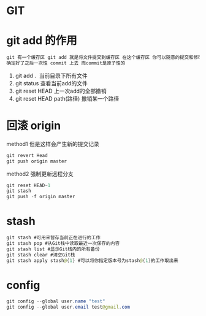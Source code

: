 
# GIT 

#  git add 的作用 
```java
git 有一个缓存区 git add 就是将文件提交到缓存区 在这个缓存区 你可以随意的提交和修改 
确定好了之后一次性 commit 上去 而commit是原子性的 
```
1. git add .  当前目录下所有文件 <br>
2. git status 查看当前add的文件 <br>
3. git reset HEAD 上一次add的全部撤销 <br>
4. git reset HEAD path(路径) 撤销某一个路径 <br>

# 回滚 origin 

method1 但是这样会产生新的提交记录 <br>
```java
git revert Head 
git push origin master
```
method2 强制更新远程分支<br>
```java
git reset HEAD~1
git stash
git push -f origin master
```

# stash

```java
git stash #可用来暂存当前正在进行的工作
git stash pop #从Git栈中读取最近一次保存的内容
git stash list #显示Git栈内的所有备份
git stash clear #清空Git栈
git stash apply stash@{1} #可以将你指定版本号为stash@{1}的工作取出来
```

# config

```java
git config --global user.name "test"
git config --global user.email test@gmail.com
```
